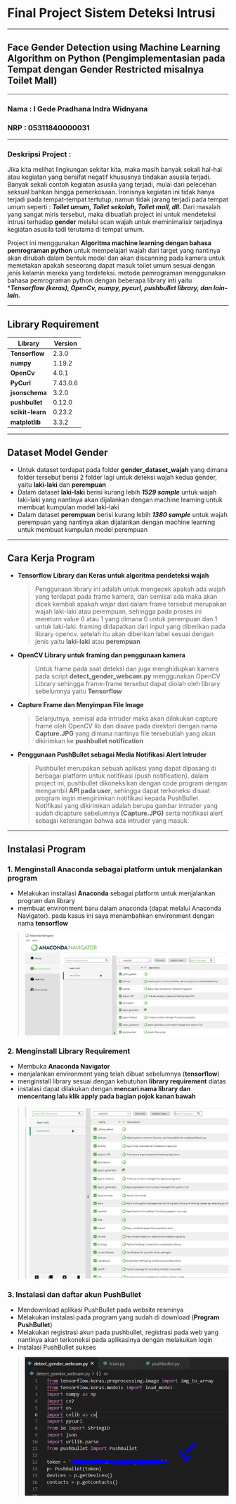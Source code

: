 # Final Project Sistem Deteksi Intrusi
---------

## Face Gender Detection using Machine Learning Algorithm on Python (Pengimplementasian pada Tempat dengan Gender Restricted misalnya Toilet Mall)
  

--------------------------------------------


### Nama : I Gede Pradhana Indra Widnyana
### NRP  : 05311840000031

---------------------------------------------

### Deskripsi Project : 
Jika kita melihat lingkungan sekitar kita, maka masih banyak sekali hal-hal atau kegiatan yang bersifat negatif khususnya tindakan asusila terjadi. Banyak sekali contoh kegiatan asusila yang terjadi, mulai dari pelecehan seksual bahkan hingga pemerkosaan. Ironisnya kegiatan ini tidak hanya terjadi pada tempat-tempat tertutup, namun tidak jarang terjadi pada tempat umum seperti : ***Toilet umum, Toilet sekolah, Toilet mall, dll.*** Dari masalah yang sangat miris tersebut, maka dibuatlah project ini untuk mendeteksi intrusi terhadap **gender** melalui scan wajah untuk meminimalisir terjadinya kegiatan asusila tadi terutama di tempat umum.

Project ini menggunakan **Algoritma machine learning dengan bahasa pemrograman python** untuk mempelajari wajah dari target yang nantinya akan dirubah dalam bentuk model dan akan discanning pada kamera untuk memetakan apakah seseorang dapat masuk toilet umum sesuai dengan jenis kelamin mereka yang terdeteksi. metode pemrograman menggunakan bahasa pemrograman python dengan beberapa library inti yaitu ****Tensorflow (keras), OpenCv, numpy, pycurl, pushbullet library, dan lain-lain.***

---------------------
## Library Requirement

| Library | Version |
| ----------- | ----------- |
| **Tensorflow** | 2.3.0 |
| **numpy** | 1.19.2 | 
| **OpenCv** | 4.0.1 | 
| **PyCurl** | 7.43.0.6 | 
| **jsonschema** | 3.2.0 | 
| **pushbullet** | 0.12.0 | 
| **scikit-learn** | 0.23.2 | 
| **matplotlib**| 3.3.2 | 

----------------------------
## Dataset Model Gender
* Untuk dataset terdapat pada folder **gender_dataset_wajah** yang dimana folder tersebut berisi 2 folder lagi untuk deteksi wajah kedua gender, yaitu **laki-laki** dan **perempuan**
* Dalam dataset **laki-laki** berisi kurang lebih ***1529 sample*** untuk wajah laki-laki yang nantinya akan dijalankan dengan machine learning untuk membuat kumpulan model laki-laki
* Dalam dataset **perempuan** berisi kurang lebih ***1380 sample*** untuk wajah perempuan yang nantinya akan dijalankan dengan machine learning untuk membuat kumpulan model perempuan

-----------------------------
## Cara Kerja Program
* **Tensorflow Library dan Keras untuk algoritma pendeteksi wajah**
    > Penggunaan library ini adalah untuk mengecek apakah ada wajah yang terdapat pada frame kamera, dan semisal ada maka akan dicek kembali apakah wajar dari dalam frame tersebut merupakan wajah laki-laki atau perempuan, sehingga pada proses ini mereturn value 0 atau 1 yang dimana 0 untuk perempuan dan 1 untuk laki-laki. framing didapatkan dari input yang diberikan pada library opencv. setelah itu akan diberikan label sesuai dengan jenis yaitu **laki-laki** atau **perempuan**

* **OpenCV Library untuk framing dan penggunaan kamera**
    > Untuk frame pada saat deteksi dan juga menghidupkan kamera pada script **detect_gender_webcam.py** menggunakan OpenCV Library sehingga frame-frame tersebut dapat diolah oleh library sebelumnya yaitu **Tensorflow**

* **Capture Frame dan Menyimpan File Image**
    > Selanjutnya, semisal ada intruder maka akan dilakukan capture frame oleh OpenCV lib dan disave pada direktori dengan nama **Capture.JPG** yang dimana nantinya file tersebutlah yang akan dikirimkan ke **pushbullet notification**

* **Penggunaan PushBullet sebagai Media Notifikasi Alert Intruder**
    > Pushbullet merupakan sebuah aplikasi yang dapat dipasang di berbagai platform untuk notifikasi (push notification). dalam project ini, pushbullet dikoneksikan dengan code program dengan mengambil **API pada user**, sehingga dapat terkoneksi disaat program ingin mengirimkan notifikasi kepada PushBullet. Notifikasi yang dikirimkan adalah berupa gambar intruder yang sudah dicapture sebelumnya **(Capture.JPG)** serta notifikasi alert sebagai keterangan bahwa ada intruder yang masuk.

------------------------------------------

## Instalasi Program
### 1. Menginstall **Anaconda** sebagai platform untuk menjalankan program
* Melakukan installasi **Anaconda** sebagai platform untuk menjalankan program dan library
* membuat environment baru dalam anaconda (dapat melalui Anaconda Navigator). pada kasus ini saya menambahkan environment dengan nama **tensorflow**

> ![gambar5](/img/5.JPG)
### 2. Menginstall Library Requirement
* Membuka **Anaconda Navigator** 
* menjalankan environment yang telah dibuat sebelumnya (**tensorflow**)
* menginstall library sesuai dengan kebutuhan **library requirement** diatas
* instalasi dapat dilakukan dengan **mencari nama library dan mencentang lalu klik apply pada bagian pojok kanan bawah**

> ![gambar6](/img/6.JPG)
### 3. Instalasi dan daftar akun PushBullet
* Mendownload aplikasi PushBullet pada website resminya
* Melakukan instalasi pada program yang sudah di download (**Program PushBullet**)
* Melakukan registrasi akun pada pushbullet, registrasi pada web yang nantinya akan terkoneksi pada aplikasinya dengan melakukan login
* Instalasi PushBullet sukses

> ![gambar7](/img/7.JPG)






